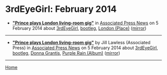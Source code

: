 # 3rdEyeGirl: February 2014

 - [**"Prince plays London living-room gig"**](https://apnews.com/cdab667abcd84f809dda4c49a044486f) in [Associated Press News](https://apnews.com/) on 5 February 2014 about [3rdEyeGirl](../../topics/3rdeyegirl/index.md), [bootleg](../../topics/bootleg/index.md), [London (Place)](../../topics/place/london/index.md) ([mirror](https://web.archive.org/web/*/https://apnews.com/cdab667abcd84f809dda4c49a044486f))

----

 - [**"Prince plays London living-room gig"**](https://apnews.com/f22a4231a0ec48dba636f2d710184fe0) by Jill Lawless (Associated Press) in [Associated Press News](https://apnews.com/) on 5 February 2014 about [3rdEyeGirl](../../topics/3rdeyegirl/index.md), [bootleg](../../topics/bootleg/index.md), [Donna Grantis](../../topics/donna-grantis/index.md), [Purple Rain (Album)](../../topics/album/purple-rain/index.md) ([mirror](https://web.archive.org/web/*/https://apnews.com/f22a4231a0ec48dba636f2d710184fe0))

----

[Home](./)
